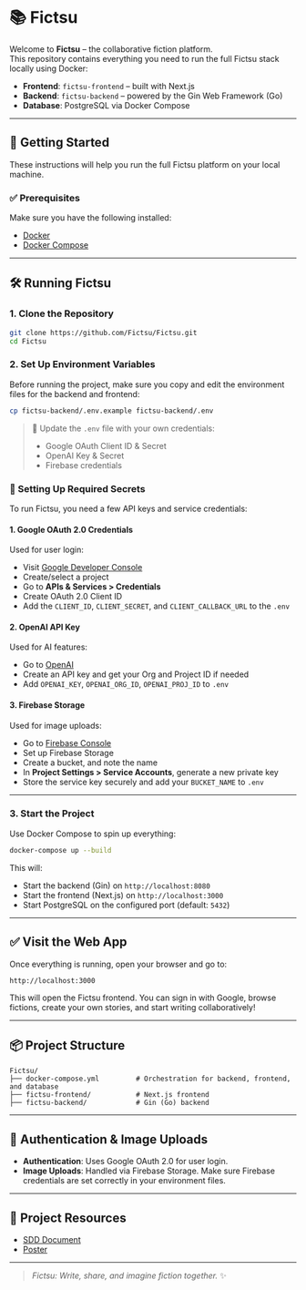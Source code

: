 # 📚 Fictsu

Welcome to **Fictsu** – the collaborative fiction platform.  
This repository contains everything you need to run the full Fictsu stack locally using Docker:

- **Frontend**: `fictsu-frontend` – built with Next.js
- **Backend**: `fictsu-backend` – powered by the Gin Web Framework (Go)
- **Database**: PostgreSQL via Docker Compose

---

## 🚀 Getting Started

These instructions will help you run the full Fictsu platform on your local machine.

### ✅ Prerequisites

Make sure you have the following installed:

- [Docker](https://www.docker.com/products/docker-desktop)
- [Docker Compose](https://docs.docker.com/compose/)

---

## 🛠️ Running Fictsu

### 1. Clone the Repository

```bash
git clone https://github.com/Fictsu/Fictsu.git
cd Fictsu
```

### 2. Set Up Environment Variables

Before running the project, make sure you copy and edit the environment files for the backend and frontend:

```bash
cp fictsu-backend/.env.example fictsu-backend/.env
```

> 🔑 Update the `.env` file with your own credentials:
> - Google OAuth Client ID & Secret
> - OpenAI Key & Secret
> - Firebase credentials

### 🔐 Setting Up Required Secrets

To run Fictsu, you need a few API keys and service credentials:

#### 1. **Google OAuth 2.0 Credentials**
Used for user login:
- Visit [Google Developer Console](https://console.developers.google.com/)
- Create/select a project
- Go to **APIs & Services > Credentials**
- Create OAuth 2.0 Client ID
- Add the `CLIENT_ID`, `CLIENT_SECRET`, and `CLIENT_CALLBACK_URL` to the `.env`

#### 2. **OpenAI API Key**
Used for AI features:
- Go to [OpenAI](https://platform.openai.com/account/api-keys)
- Create an API key and get your Org and Project ID if needed
- Add `OPENAI_KEY`, `OPENAI_ORG_ID`, `OPENAI_PROJ_ID` to `.env`

#### 3. **Firebase Storage**
Used for image uploads:
- Go to [Firebase Console](https://console.firebase.google.com/)
- Set up Firebase Storage
- Create a bucket, and note the name
- In **Project Settings > Service Accounts**, generate a new private key
- Store the service key securely and add your `BUCKET_NAME` to `.env`

---

### 3. Start the Project

Use Docker Compose to spin up everything:

```bash
docker-compose up --build
```

This will:

- Start the backend (Gin) on `http://localhost:8080`
- Start the frontend (Next.js) on `http://localhost:3000`
- Start PostgreSQL on the configured port (default: `5432`)

---

## ✅ Visit the Web App

Once everything is running, open your browser and go to:

```
http://localhost:3000
```

This will open the Fictsu frontend. You can sign in with Google, browse fictions, create your own stories, and start writing collaboratively!

---

## 📦 Project Structure

```
Fictsu/
├── docker-compose.yml         # Orchestration for backend, frontend, and database
├── fictsu-frontend/           # Next.js frontend
├── fictsu-backend/            # Gin (Go) backend
```

---

## 🔐 Authentication & Image Uploads

- **Authentication**: Uses Google OAuth 2.0 for user login.
- **Image Uploads**: Handled via Firebase Storage. Make sure Firebase credentials are set correctly in your environment files.

---

## 📄 Project Resources

- [SDD Document](https://drive.google.com/file/d/13O8uWU53G_1AnZ8X_GQiCftovEIb6sjZ/view?usp=drive_link)
- [Poster](https://drive.google.com/file/d/1q5nT7LOqsiPDXeLDAl2IvovOv8sIRgha/view?usp=sharing)

---

> _Fictsu: Write, share, and imagine fiction together._ ✨
